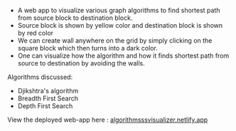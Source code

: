 * A web app to visualize various graph algorithms to find shortest path from source block to destination block.
* Source block is shown by yellow color and destination block is shown by red color
* We can create wall anywhere on the grid by simply clicking on the square block which then turns into a dark color.
* One can visualize how the algorithm and how it finds shortest path from source to destination by avoiding the walls.

Algorithms discussed:

* Djikshtra's algorithm
* Breadth First Search
* Depth First Search

View the deployed web-app here : [algorithmsssvisualizer.netlify.app](algorithmsssvisualizer.netlify.app)
